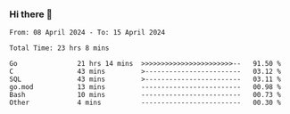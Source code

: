 ### Hi there 👋

<!--
**zhumeme/zhumeme** is a ✨ _special_ ✨ repository because its `README.md` (this file) appears on your GitHub profile.

Here are some ideas to get you started:

- 🔭 I’m currently working on ...
- 🌱 I’m currently learning ...
- 👯 I’m looking to collaborate on ...
- 🤔 I’m looking for help with ...
- 💬 Ask me about ...
- 📫 How to reach me: ...
- 😄 Pronouns: ...
- ⚡ Fun fact: ...
-->

<!--START_SECTION:waka-->

```all_time
From: 08 April 2024 - To: 15 April 2024

Total Time: 23 hrs 8 mins

Go               21 hrs 14 mins  >>>>>>>>>>>>>>>>>>>>>>>--   91.50 %
C                43 mins         >------------------------   03.12 %
SQL              43 mins         >------------------------   03.11 %
go.mod           13 mins         -------------------------   00.98 %
Bash             10 mins         -------------------------   00.73 %
Other            4 mins          -------------------------   00.30 %
```

<!--END_SECTION:waka-->

